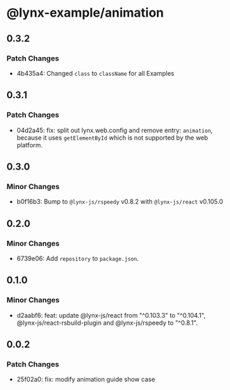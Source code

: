 # @lynx-example/animation

## 0.3.2

### Patch Changes

- 4b435a4: Changed `class` to `className` for all Examples

## 0.3.1

### Patch Changes

- 04d2a45: fix: split out lynx.web.config and remove entry: `animation`, because it uses `getElementById` which is not supported by the web platform.

## 0.3.0

### Minor Changes

- b0f16b3: Bump to `@lynx-js/rspeedy` v0.8.2 with `@lynx-js/react` v0.105.0

## 0.2.0

### Minor Changes

- 6739e06: Add `repository` to `package.json`.

## 0.1.0

### Minor Changes

- d2aabf6: feat: update @lynx-js/react from "^0.103.3" to "^0.104.1", @lynx-js/react-rsbuild-plugin and @lynx-js/rspeedy to "^0.8.1".

## 0.0.2

### Patch Changes

- 25f02a0: fix: modify animation guide show case
